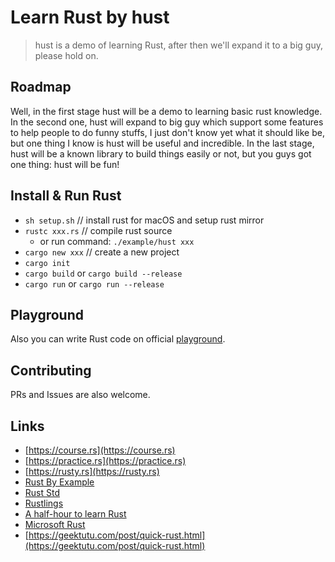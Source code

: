 # Learn Rust by hust

> hust is a demo of learning Rust, after then we'll expand it to a big guy, please hold on.

## Roadmap

Well, in the first stage hust will be a demo to learning basic rust knowledge. In the second one, hust will expand to big guy which support some features to help people to do funny stuffs, I just don't know yet what it should like be, but one thing I know is hust will be useful and incredible. In the last stage, hust will be a known library to build things easily or not, but you guys got one thing: hust will be fun!


## Install & Run Rust

- `sh setup.sh` // install rust for macOS and setup rust mirror
- `rustc xxx.rs` // compile rust source
    - or run command: `./example/hust xxx`
- `cargo new xxx` // create a new project
- `cargo init` 
- `cargo build` or `cargo build --release`
- `cargo run` or `cargo run --release`


## Playground

Also you can write Rust code on official [playground](https://play.rust-lang.org).


## Contributing

PRs and Issues are also welcome.


## Links

- [https://course.rs](https://course.rs)
- [https://practice.rs](https://practice.rs)
- [https://rusty.rs](https://rusty.rs)
- [Rust By Example](https://rustwiki.org/zh-CN/rust-by-example/index.html)
- [Rust Std](https://doc.rust-lang.org/std/)
- [Rustlings](https://github.com/rust-lang/rustlings)
- [A half-hour to learn Rust](https://fasterthanli.me/articles/a-half-hour-to-learn-rust)
- [Microsoft Rust](https://docs.microsoft.com/en-us/learn/paths/rust-first-steps/)
- [https://geektutu.com/post/quick-rust.html](https://geektutu.com/post/quick-rust.html)
